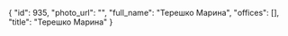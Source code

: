 {
    "id": 935,
    "photo_url": "",
    "full_name": "Терешко Марина",
    "offices": [],
    "title": "Терешко Марина"
}